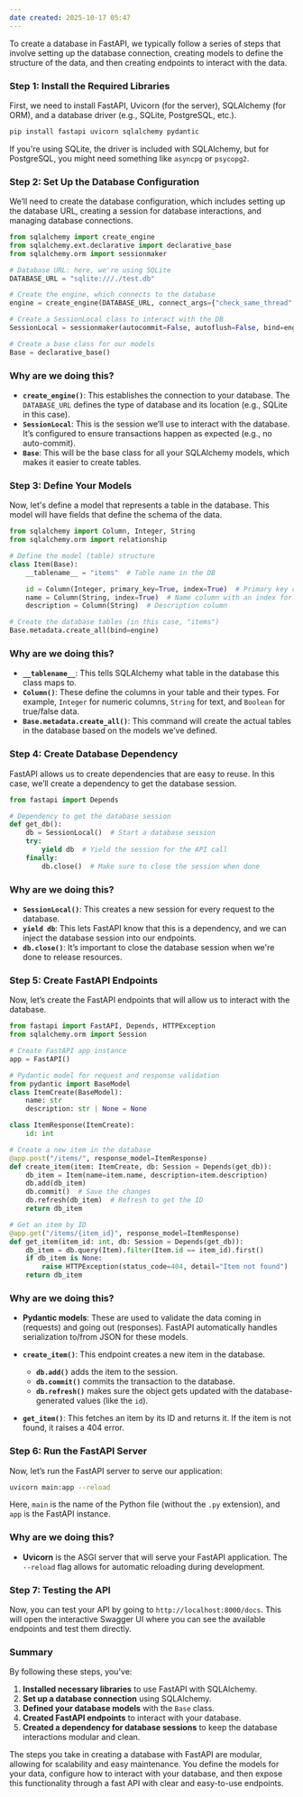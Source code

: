 ```yaml
---
date created: 2025-10-17 05:47
---
```


To create a database in FastAPI, we typically follow a series of steps that involve setting up the database connection, creating models to define the structure of the data, and then creating endpoints to interact with the data.

### Step 1: Install the Required Libraries

First, we need to install FastAPI, Uvicorn (for the server), SQLAlchemy (for ORM), and a database driver (e.g., SQLite, PostgreSQL, etc.).

```bash
pip install fastapi uvicorn sqlalchemy pydantic
```

If you're using SQLite, the driver is included with SQLAlchemy, but for PostgreSQL, you might need something like `asyncpg` or `psycopg2`.

### Step 2: Set Up the Database Configuration

We’ll need to create the database configuration, which includes setting up the database URL, creating a session for database interactions, and managing database connections.

```python
from sqlalchemy import create_engine
from sqlalchemy.ext.declarative import declarative_base
from sqlalchemy.orm import sessionmaker

# Database URL: here, we're using SQLite
DATABASE_URL = "sqlite:///./test.db"

# Create the engine, which connects to the database
engine = create_engine(DATABASE_URL, connect_args={"check_same_thread": False})

# Create a SessionLocal class to interact with the DB
SessionLocal = sessionmaker(autocommit=False, autoflush=False, bind=engine)

# Create a base class for our models
Base = declarative_base()
```

### Why are we doing this?

- **`create_engine()`**: This establishes the connection to your database. The `DATABASE_URL` defines the type of database and its location (e.g., SQLite in this case).
- **`SessionLocal`**: This is the session we’ll use to interact with the database. It’s configured to ensure transactions happen as expected (e.g., no auto-commit).
- **`Base`**: This will be the base class for all your SQLAlchemy models, which makes it easier to create tables.

### Step 3: Define Your Models

Now, let's define a model that represents a table in the database. This model will have fields that define the schema of the data.

```python
from sqlalchemy import Column, Integer, String
from sqlalchemy.orm import relationship

# Define the model (table) structure
class Item(Base):
    __tablename__ = "items"  # Table name in the DB

    id = Column(Integer, primary_key=True, index=True)  # Primary key column
    name = Column(String, index=True)  # Name column with an index for faster searching
    description = Column(String)  # Description column

# Create the database tables (in this case, "items")
Base.metadata.create_all(bind=engine)
```

### Why are we doing this?

- **`__tablename__`**: This tells SQLAlchemy what table in the database this class maps to.
- **`Column()`**: These define the columns in your table and their types. For example, `Integer` for numeric columns, `String` for text, and `Boolean` for true/false data.
- **`Base.metadata.create_all()`**: This command will create the actual tables in the database based on the models we’ve defined.

### Step 4: Create Database Dependency

FastAPI allows us to create dependencies that are easy to reuse. In this case, we’ll create a dependency to get the database session.

```python
from fastapi import Depends

# Dependency to get the database session
def get_db():
    db = SessionLocal()  # Start a database session
    try:
        yield db  # Yield the session for the API call
    finally:
        db.close()  # Make sure to close the session when done
```

### Why are we doing this?

- **`SessionLocal()`**: This creates a new session for every request to the database.
- **`yield db`**: This lets FastAPI know that this is a dependency, and we can inject the database session into our endpoints.
- **`db.close()`**: It’s important to close the database session when we're done to release resources.

### Step 5: Create FastAPI Endpoints

Now, let’s create the FastAPI endpoints that will allow us to interact with the database.

```python
from fastapi import FastAPI, Depends, HTTPException
from sqlalchemy.orm import Session

# Create FastAPI app instance
app = FastAPI()

# Pydantic model for request and response validation
from pydantic import BaseModel
class ItemCreate(BaseModel):
    name: str
    description: str | None = None

class ItemResponse(ItemCreate):
    id: int

# Create a new item in the database
@app.post("/items/", response_model=ItemResponse)
def create_item(item: ItemCreate, db: Session = Depends(get_db)):
    db_item = Item(name=item.name, description=item.description)
    db.add(db_item)
    db.commit()  # Save the changes
    db.refresh(db_item)  # Refresh to get the ID
    return db_item

# Get an item by ID
@app.get("/items/{item_id}", response_model=ItemResponse)
def get_item(item_id: int, db: Session = Depends(get_db)):
    db_item = db.query(Item).filter(Item.id == item_id).first()
    if db_item is None:
        raise HTTPException(status_code=404, detail="Item not found")
    return db_item
```

### Why are we doing this?

- **Pydantic models**: These are used to validate the data coming in (requests) and going out (responses). FastAPI automatically handles serialization to/from JSON for these models.

- **`create_item()`**: This endpoint creates a new item in the database.
  - **`db.add()`** adds the item to the session.
  - **`db.commit()`** commits the transaction to the database.
  - **`db.refresh()`** makes sure the object gets updated with the database-generated values (like the `id`).

- **`get_item()`**: This fetches an item by its ID and returns it. If the item is not found, it raises a 404 error.

### Step 6: Run the FastAPI Server

Now, let’s run the FastAPI server to serve our application:

```bash
uvicorn main:app --reload
```

Here, `main` is the name of the Python file (without the `.py` extension), and `app` is the FastAPI instance.

### Why are we doing this?

- **Uvicorn** is the ASGI server that will serve your FastAPI application. The `--reload` flag allows for automatic reloading during development.

### Step 7: Testing the API

Now, you can test your API by going to `http://localhost:8000/docs`. This will open the interactive Swagger UI where you can see the available endpoints and test them directly.

### Summary

By following these steps, you've:

1. **Installed necessary libraries** to use FastAPI with SQLAlchemy.
2. **Set up a database connection** using SQLAlchemy.
3. **Defined your database models** with the `Base` class.
4. **Created FastAPI endpoints** to interact with your database.
5. **Created a dependency for database sessions** to keep the database interactions modular and clean.

The steps you take in creating a database with FastAPI are modular, allowing for scalability and easy maintenance. You define the models for your data, configure how to interact with your database, and then expose this functionality through a fast API with clear and easy-to-use endpoints.
